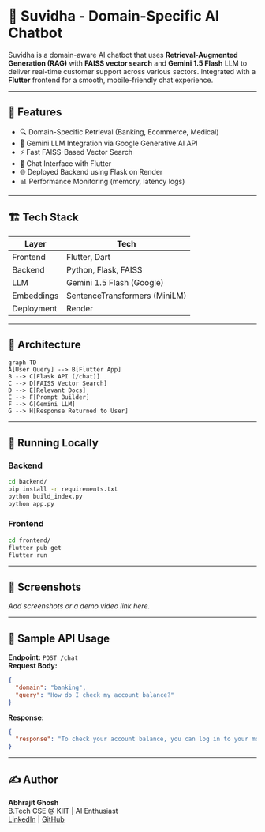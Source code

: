 # 🤖 Suvidha - Domain-Specific AI Chatbot

Suvidha is a domain-aware AI chatbot that uses **Retrieval-Augmented Generation (RAG)** with **FAISS vector search** and **Gemini 1.5 Flash** LLM to deliver real-time customer support across various sectors. Integrated with a **Flutter** frontend for a smooth, mobile-friendly chat experience.

---

## 🔧 Features

- 🔍 Domain-Specific Retrieval (Banking, Ecommerce, Medical)
- 🧠 Gemini LLM Integration via Google Generative AI API
- ⚡ Fast FAISS-Based Vector Search
- 💬 Chat Interface with Flutter
- 🌐 Deployed Backend using Flask on Render
- 📊 Performance Monitoring (memory, latency logs)

---

## 🏗️ Tech Stack

| Layer       | Tech                        |
|------------|-----------------------------|
| Frontend   | Flutter, Dart                |
| Backend    | Python, Flask, FAISS         |
| LLM        | Gemini 1.5 Flash (Google)    |
| Embeddings | SentenceTransformers (MiniLM)|
| Deployment | Render                       |

---

## 🧠 Architecture

```mermaid
graph TD
A[User Query] --> B[Flutter App]
B --> C[Flask API (/chat)]
C --> D[FAISS Vector Search]
D --> E[Relevant Docs]
E --> F[Prompt Builder]
F --> G[Gemini LLM]
G --> H[Response Returned to User]
```

---

## 🚀 Running Locally

### Backend

```bash
cd backend/
pip install -r requirements.txt
python build_index.py
python app.py
```

### Frontend

```bash
cd frontend/
flutter pub get
flutter run
```

---

## 📸 Screenshots

_Add screenshots or a demo video link here._

---

## 🧪 Sample API Usage

**Endpoint:** `POST /chat`  
**Request Body:**
```json
{
  "domain": "banking",
  "query": "How do I check my account balance?"
}
```

**Response:**
```json
{
  "response": "To check your account balance, you can log in to your mobile banking app or visit your nearest branch..."
}
```

---

## ✍️ Author

**Abhrajit Ghosh**  
B.Tech CSE @ KIIT | AI Enthusiast  
[LinkedIn](https://www.linkedin.com/in/abhrajitghosh/) | [GitHub](#)

